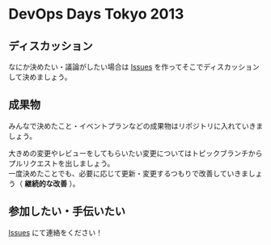# DevOps Days Tokyo 2013

## ディスカッション
なにか決めたい・議論がしたい場合は [Issues](https://github.com/DevOpsDaysTokyo/organizing2013/issues) を作ってそこでディスカッションして決めましょう。

## 成果物
みんなで決めたこと・イベントプランなどの成果物はリポジトリに入れていきましょう。

大きめの変更やレビューをしてもらいたい変更についてはトピックブランチからプルリクエストを出しましょう。  
一度決めたことでも、必要に応じて更新・変更するつもりで改善していきましょう（ **継続的な改善** ）。

## 参加したい・手伝いたい
[Issues](https://github.com/DevOpsDaysTokyo/organizing2013/issues) にて連絡をください！

